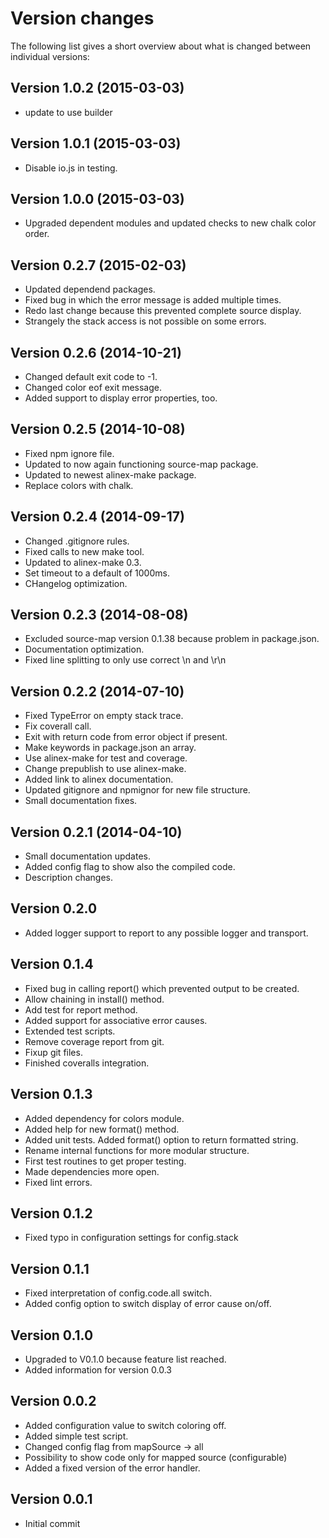 Version changes
=================================================

The following list gives a short overview about what is changed between
individual versions:

Version 1.0.2 (2015-03-03)
-------------------------------------------------
- update to use builder

Version 1.0.1 (2015-03-03)
-------------------------------------------------
- Disable io.js in testing.

Version 1.0.0 (2015-03-03)
-------------------------------------------------
- Upgraded dependent modules and updated checks to new chalk color order.

Version 0.2.7 (2015-02-03)
-------------------------------------------------
- Updated dependend packages.
- Fixed bug in which the error message is added multiple times.
- Redo last change because this prevented complete source display.
- Strangely the stack access is not possible on some errors.

Version 0.2.6 (2014-10-21)
-------------------------------------------------
- Changed default exit code to -1.
- Changed color eof exit message.
- Added support to display error properties, too.

Version 0.2.5 (2014-10-08)
-------------------------------------------------
- Fixed npm ignore file.
- Updated to now again functioning source-map package.
- Updated to newest alinex-make package.
- Replace colors with chalk.

Version 0.2.4 (2014-09-17)
-------------------------------------------------
- Changed .gitignore rules.
- Fixed calls to new make tool.
- Updated to alinex-make 0.3.
- Set timeout to a default of 1000ms.
- CHangelog optimization.

Version 0.2.3 (2014-08-08)
-------------------------------------------------
- Excluded source-map version 0.1.38 because problem in package.json.
- Documentation optimization.
- Fixed line splitting to only use correct \n and \r\n

Version 0.2.2 (2014-07-10)
-------------------------------------------------
- Fixed TypeError on empty stack trace.
- Fix coverall call.
- Exit with return code from error object if present.
- Make keywords in package.json an array.
- Use alinex-make for test and coverage.
- Change prepublish to use alinex-make.
- Added link to alinex documentation.
- Updated gitignore and npmignor for new file structure.
- Small documentation fixes.

Version 0.2.1 (2014-04-10)
-------------------------------------------------
- Small documentation updates.
- Added config flag to show also the compiled code.
- Description changes.

Version 0.2.0
-------------------------------------------------
- Added logger support to report to any possible logger and transport.

Version 0.1.4
-------------------------------------------------
- Fixed bug in calling report() which prevented output to be created.
- Allow chaining in install() method.
- Add test for report method.
- Added support for associative error causes.
- Extended test scripts.
- Remove coverage report from git.
- Fixup git files.
- Finished coveralls integration.

Version 0.1.3
-------------------------------------------------
- Added dependency for colors module.
- Added help for new format() method.
- Added unit tests. Added format() option to return formatted string.
- Rename internal functions for more modular structure.
- First test routines to get proper testing.
- Made dependencies more open.
- Fixed lint errors.

Version 0.1.2
-------------------------------------------------
- Fixed typo in configuration settings for config.stack

Version 0.1.1
-------------------------------------------------
- Fixed interpretation of config.code.all switch.
- Added config option to switch display of error cause on/off.

Version 0.1.0
-------------------------------------------------
- Upgraded to V0.1.0 because feature list reached.
- Added information for version 0.0.3

Version 0.0.2
-------------------------------------------------
- Added configuration value to switch coloring off.
- Added simple test script.
- Changed config flag from mapSource -> all
- Possibility to show code only for mapped source (configurable)
- Added a fixed version of the error handler.

Version 0.0.1
-------------------------------------------------
- Initial commit

